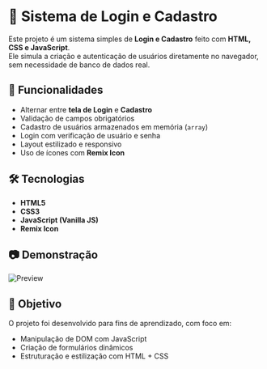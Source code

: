 # 🔐 Sistema de Login e Cadastro

Este projeto é um sistema simples de **Login e Cadastro** feito com **HTML, CSS e JavaScript**.  
Ele simula a criação e autenticação de usuários diretamente no navegador, sem necessidade de banco de dados real.

## 🚀 Funcionalidades
- Alternar entre **tela de Login** e **Cadastro**
- Validação de campos obrigatórios
- Cadastro de usuários armazenados em memória (`array`)
- Login com verificação de usuário e senha
- Layout estilizado e responsivo
- Uso de ícones com **Remix Icon**

## 🛠️ Tecnologias
- **HTML5**
- **CSS3**
- **JavaScript (Vanilla JS)**
- **Remix Icon**

## 📷 Demonstração
![Preview](preview/Preview.png.png) <!-- você pode colocar um print da tela -->

## 🎯 Objetivo
O projeto foi desenvolvido para fins de aprendizado, com foco em:
- Manipulação de DOM com JavaScript
- Criação de formulários dinâmicos
- Estruturação e estilização com HTML + CSS
